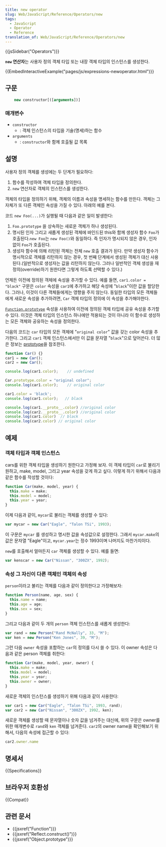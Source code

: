 ```yaml
---
title: new operator
slug: Web/JavaScript/Reference/Operators/new
tags:
  - JavaScript
  - Operator
  - Reference
translation_of: Web/JavaScript/Reference/Operators/new
---
```


{{jsSidebar("Operators")}}

**`new` 연산자**는 사용자 정의 객체 타입 또는 내장 객체 타입의 인스턴스를 생성한다.

{{EmbedInteractiveExample("pages/js/expressions-newoperator.html")}}

## 구문

```js
    new constructor[([arguments])]
```

### 매개변수

- `constructor`
  - : 객체 인스턴스의 타입을 기술(명세)하는 함수
- `arguments`
  - : `constructor`와 함께 호출될 값 목록

## 설명

사용자 정의 객체를 생성에는 두 단계가 필요하다:

1. 함수를 작성하여 객체 타입을 정의한다.
2. `new` 연산자로 객체의 인스턴스를 생성한다.

객체의 타입을 정의하기 위해, 객체의 이름과 속성을 명세하는 함수를 만든다. 객체는 그 자체가 또 다른 객체인 속성을 가질 수 있다. 아래의 예를 본다.

코드 `new Foo(...)`가 실행될 때 다음과 같은 일이 발생한다:

1. `Foo.prototype` 을 상속하는 새로운 객체가 하나 생성된다.
2. 명시된 인자 그리고 새롭게 생성된 객체에 바인드된 this와 함께 생성자 함수 `Foo`가 호출된다.`new Foo`는 `new Foo()`와 동일하다. 즉 인자가 명시되지 않은 경우, 인자 없이 `Foo`가 호출된다.
3. 생성자 함수에 의해 리턴된 객체는 전체 `new` 호출 결과가 된다. 만약 생성자 함수가 명시적으로 객체를 리턴하지 않는 경우, 첫 번째 단계에서 생성된 객체가 대신 사용된다.(일반적으로 생성자는 값을 리턴하지 않는다. 그러나 일반적인 객체 생성을 재정의(override)하기 원한다면 그렇게 하도록 선택할 수 있다.)

언제든 이전에 정의된 객체에 속성을 추가할 수 있다. 예를 들면, `car1.color = "black"` 구문은 `color` 속성을 `car1`에 추가하고 해당 속성에 "`black`"이란 값을 할당한다. 그러나, 이것이 다른 객체들에게는 영향을 주지 않는다. 동일한 타입의 모든 객체들에게 새로운 속성을 추가하려면, `Car` 객체 타입의 정의에 이 속성을 추가해야한다.

[`Function.prototype`](/en-US/docs/Web/JavaScript/Reference/Global_Objects/Function/prototype) 속성을 사용하여 이전에 정의된 객체 타입에 공유 속성을 추가할 수 있다. 이것은 객체 타입의 인스턴스 하나에만 적용되는 것이 아니라 이 함수로 생성하는 모든 객체와 공유하는 속성을 정의한다.

다음의 코드는 `car` 타입의 모든 객체에 "`original color`" 값을 갖는 color 속성을 추가한다. 그리고 `car1` 객체 인스턴스에서만 이 값을 문자열 "`black`"으로 덮어쓴다. 더 많은 정보는 [prototype](/en-US/docs/Web/JavaScript/Reference/Global_Objects/Function/prototype)을 참조한다.

```js
function Car() {}
car1 = new Car();
car2 = new Car();

console.log(car1.color);    // undefined

Car.prototype.color = "original color";
console.log(car1.color);    // original color

car1.color = 'black';
console.log(car1.color);   // black

console.log(car1.__proto__.color) //original color
console.log(car2.__proto__.color) //original color
console.log(car1.color)  // black
console.log(car2.color) // original color
```

## 예제

### 객체 타입과 객체 인스턴스

cars를 위한 객체 타입을 생성하기 원한다고 가정해 보자. 이 객체 타입이 `car`로 불리기 원하고, make, model, 그리고 year 속성을 갖게 하고 싶다. 이렇게 하기 위해서 다음과 같은 함수를 작성할 것이다:

```js
function Car(make, model, year) {
  this.make = make;
  this.model = model;
  this.year = year;
}
```

이제 다음과 같이, `mycar`로 불리는 객체를 생성할 수 있다:

```js
var mycar = new Car("Eagle", "Talon TSi", 1993);
```

이 구문은 `mycar` 를 생성하고 명시한 값을 속성값으로 설정한다. 그래서 `mycar.make`의 값은 문자열 "Eagle"이고, `mycar.year`는 정수 1993이며 나머지도 마찬가지이다.

`new`를 호출해서 얼마든지 `car` 객체를 생성할 수 있다. 예를 들면:

```js
var kenscar = new Car("Nissan", "300ZX", 1992);
```

### 속성 그 자신이 다른 객체인 객체의 속성

`person`이라고 불리는 객체를 다음과 같이 정의한다고 가정해보자:

```js
function Person(name, age, sex) {
  this.name = name;
  this.age = age;
  this.sex = sex;
}
```

그리고 다음과 같이 두 개의 `person` 객체 인스턴스를 새롭게 생성한다:

```js
var rand = new Person("Rand McNally", 33, "M");
var ken = new Person("Ken Jones", 39, "M");
```

그런 다음 `owner` 속성을 포함하는 `car`의 정의를 다시 쓸 수 있다. 이 owner 속성은 다음과 같은 person 객체를 취한다:

```js
function Car(make, model, year, owner) {
  this.make = make;
  this.model = model;
  this.year = year;
  this.owner = owner;
}
```

새로운 객체의 인스턴스를 생성하기 위해 다음과 같이 사용한다:

```js
var car1 = new Car("Eagle", "Talon TSi", 1993, rand);
var car2 = new Car("Nissan", "300ZX", 1992, ken);
```

새로운 객체를 생성할 때 문자열이나 숫자 값을 넘겨주는 대신에, 위의 구문은 owner를 위한 매개변수로 `rand`와 `ken` 객체를 넘겨준다. `car2`의 owner name을 확인해보기 위해서, 다음의 속성에 접근할 수 있다:

```js
car2.owner.name
```

## 명세서

{{Specifications}}

## 브라우저 호환성

{{Compat}}

## 관련 문서

- {{jsxref("Function")}}
- {{jsxref("Reflect.construct()")}}
- {{jsxref("Object.prototype")}}
